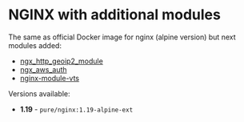 # NGINX with additional modules

The same as official Docker image for nginx (alpine version) but next modules added:

- [ngx_http_geoip2_module](https://github.com/leev/ngx_http_geoip2_module)
- [ngx_aws_auth](https://github.com/anomalizer/ngx_aws_auth/tree/AuthV2)
- [nginx-module-vts](https://github.com/vozlt/nginx-module-vts)

Versions available:

- **1.19** - `pure/nginx:1.19-alpine-ext`

